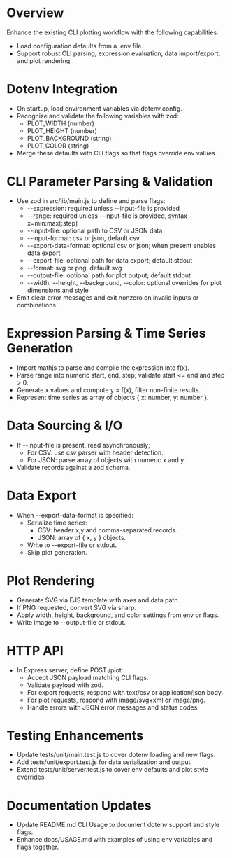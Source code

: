 # Overview
Enhance the existing CLI plotting workflow with the following capabilities:
- Load configuration defaults from a .env file.
- Support robust CLI parsing, expression evaluation, data import/export, and plot rendering.

# Dotenv Integration
- On startup, load environment variables via dotenv.config.
- Recognize and validate the following variables with zod:
  - PLOT_WIDTH (number)
  - PLOT_HEIGHT (number)
  - PLOT_BACKGROUND (string)
  - PLOT_COLOR (string)
- Merge these defaults with CLI flags so that flags override env values.

# CLI Parameter Parsing & Validation
- Use zod in src/lib/main.js to define and parse flags:
  - --expression: required unless --input-file is provided
  - --range: required unless --input-file is provided, syntax x=min:max[:step]
  - --input-file: optional path to CSV or JSON data
  - --input-format: csv or json, default csv
  - --export-data-format: optional csv or json; when present enables data export
  - --export-file: optional path for data export; default stdout
  - --format: svg or png, default svg
  - --output-file: optional path for plot output; default stdout
  - --width, --height, --background, --color: optional overrides for plot dimensions and style
- Emit clear error messages and exit nonzero on invalid inputs or combinations.

# Expression Parsing & Time Series Generation
- Import mathjs to parse and compile the expression into f(x).
- Parse range into numeric start, end, step; validate start <= end and step > 0.
- Generate x values and compute y = f(x), filter non-finite results.
- Represent time series as array of objects { x: number, y: number }.

# Data Sourcing & I/O
- If --input-file is present, read asynchronously;
  - For CSV: use csv parser with header detection.
  - For JSON: parse array of objects with numeric x and y.
- Validate records against a zod schema.

# Data Export
- When --export-data-format is specified:
  - Serialize time series:
    - CSV: header x,y and comma-separated records.
    - JSON: array of { x, y } objects.
  - Write to --export-file or stdout.
  - Skip plot generation.

# Plot Rendering
- Generate SVG via EJS template with axes and data path.
- If PNG requested, convert SVG via sharp.
- Apply width, height, background, and color settings from env or flags.
- Write image to --output-file or stdout.

# HTTP API
- In Express server, define POST /plot:
  - Accept JSON payload matching CLI flags.
  - Validate payload with zod.
  - For export requests, respond with text/csv or application/json body.
  - For plot requests, respond with image/svg+xml or image/png.
  - Handle errors with JSON error messages and status codes.

# Testing Enhancements
- Update tests/unit/main.test.js to cover dotenv loading and new flags.
- Add tests/unit/export.test.js for data serialization and output.
- Extend tests/unit/server.test.js to cover env defaults and plot style overrides.

# Documentation Updates
- Update README.md CLI Usage to document dotenv support and style flags.
- Enhance docs/USAGE.md with examples of using env variables and flags together.
